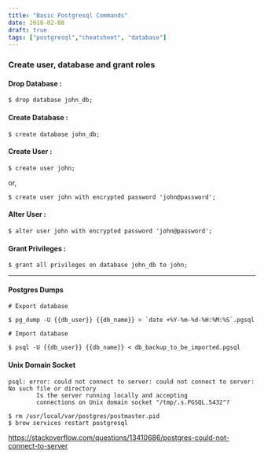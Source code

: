 ```yaml
---
title: "Basic Postgresql Commands"
date: 2018-02-08
draft: true
tags: ["postgresql","cheatsheet", "database"]
---
```


### Create user, database and grant roles

#### Drop Database :
```shell
$ drop database john_db;
```

#### Create Database :
```shell
$ create database john_db;
```

#### Create User :
```shell
$ create user john;
```

or,

```shell
$ create user john with encrypted password 'john@password';
```

#### Alter User :
```shell
$ alter user john with encrypted password 'john@password';
```

#### Grant Privileges :
```shell
$ grant all privileges on database john_db to john;
```

---

#### Postgres Dumps


```shell
# Export database

$ pg_dump -U {{db_user}} {{db_name}} > `date +%Y-%m-%d-%H:%M:%S`.pgsql

# Import database

$ psql -U {{db_user}} {{db_name}} < db_backup_to_be_imported.pgsql
```

#### Unix Domain Socket
```shell
psql: error: could not connect to server: could not connect to server: No such file or directory
        Is the server running locally and accepting
        connections on Unix domain socket "/tmp/.s.PGSQL.5432"?
```

```
$ rm /usr/local/var/postgres/postmaster.pid
$ brew services restart postgresql
```

https://stackoverflow.com/questions/13410686/postgres-could-not-connect-to-server
